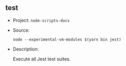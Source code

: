 ## test

-   Project: `node-scripts-docs`
-   Source:

    ```shell
    node --experimental-vm-modules $(yarn bin jest)
    ```

-   Description:

    Execute all Jest test suites.
